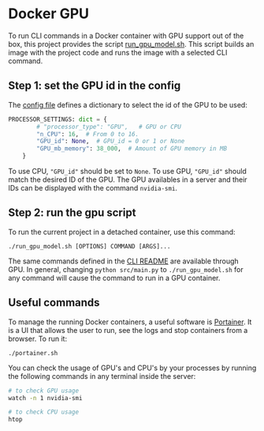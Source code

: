 # Docker GPU

To run CLI commands in a Docker container with GPU support out of the box, this project provides the script [run_gpu_model.sh](../run_gpu_model.sh). This script builds an image with the project code and runs the image with a selected CLI command.

## Step 1: set the GPU id in the config

The [config file](../src/config.py) defines a dictionary to select the id of the GPU to be used:
```python
PROCESSOR_SETTINGS: dict = {
        # "processor_type": "GPU",   # GPU or CPU
        "n_CPU": 16,  # From 0 to 16.
        "GPU_id": None,  # GPU_id = 0 or 1 or None
        "GPU_mb_memory": 38_000,  # Amount of GPU memory in MB
    }
```

To use CPU, `"GPU_id"` should be set to `None`. To use GPU, `"GPU_id"` should match the desired ID of the GPU. The GPU availables in a server and their IDs can be displayed with the command `nvidia-smi`.

## Step 2: run the gpu script
To run the current project in a detached container, use this command:

 ```console
./run_gpu_model.sh [OPTIONS] COMMAND [ARGS]...
```

The same commands defined in the [CLI README](./CLI.md) are available through GPU. In general, changing `python src/main.py` to `./run_gpu_model.sh` for any command will cause the command to run in a GPU container.

## Useful commands

To manage the running Docker containers, a useful software is [Portainer](https://www.portainer.io/). It is a UI that allows the user to run, see the logs and stop containers from a browser. To run it:
```
./portainer.sh
```


You can check the usage of GPU's and CPU's by your processes by running the following commands in any terminal inside the server:

```bash
# to check GPU usage
watch -n 1 nvidia-smi

# to check CPU usage
htop
```
